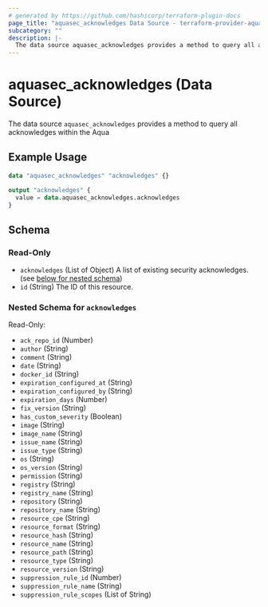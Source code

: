 ```yaml
---
# generated by https://github.com/hashicorp/terraform-plugin-docs
page_title: "aquasec_acknowledges Data Source - terraform-provider-aquasec"
subcategory: ""
description: |-
  The data source aquasec_acknowledges provides a method to query all acknowledges within the Aqua
---
```


# aquasec_acknowledges (Data Source)

The data source `aquasec_acknowledges` provides a method to query all acknowledges within the Aqua

## Example Usage

```terraform
data "aquasec_acknowledges" "acknowledges" {}

output "acknowledges" {
  value = data.aquasec_acknowledges.acknowledges
}
```

<!-- schema generated by tfplugindocs -->
## Schema

### Read-Only

- `acknowledges` (List of Object) A list of existing security acknowledges. (see [below for nested schema](#nestedatt--acknowledges))
- `id` (String) The ID of this resource.

<a id="nestedatt--acknowledges"></a>
### Nested Schema for `acknowledges`

Read-Only:

- `ack_repo_id` (Number)
- `author` (String)
- `comment` (String)
- `date` (String)
- `docker_id` (String)
- `expiration_configured_at` (String)
- `expiration_configured_by` (String)
- `expiration_days` (Number)
- `fix_version` (String)
- `has_custom_severity` (Boolean)
- `image` (String)
- `image_name` (String)
- `issue_name` (String)
- `issue_type` (String)
- `os` (String)
- `os_version` (String)
- `permission` (String)
- `registry` (String)
- `registry_name` (String)
- `repository` (String)
- `repository_name` (String)
- `resource_cpe` (String)
- `resource_format` (String)
- `resource_hash` (String)
- `resource_name` (String)
- `resource_path` (String)
- `resource_type` (String)
- `resource_version` (String)
- `suppression_rule_id` (Number)
- `suppression_rule_name` (String)
- `suppression_rule_scopes` (List of String)


